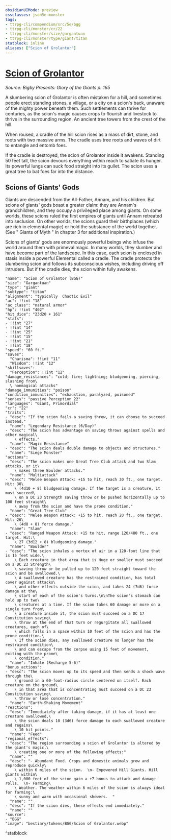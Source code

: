 ```yaml
---
obsidianUIMode: preview
cssclasses: json5e-monster
tags:
- ttrpg-cli/compendium/src/5e/bgg
- ttrpg-cli/monster/cr/22
- ttrpg-cli/monster/size/gargantuan
- ttrpg-cli/monster/type/giant/titan
statblock: inline
aliases: ["Scion of Grolantor"]
---
```

# [Scion of Grolantor](3-Compendium\CLI\bestiary\giant/scion-of-grolantor-bgg.md)
*Source: Bigby Presents: Glory of the Giants p. 165*  

A slumbering scion of Grolantor is often mistaken for a hill, and sometimes people erect standing stones, a village, or a city on a scion's back, unaware of the mighty power beneath them. Such settlements can thrive for centuries, as the scion's magic causes crops to flourish and livestock to thrive in the surrounding region. An ancient tree towers from the crest of the hill.

When roused, a cradle of the hill scion rises as a mass of dirt, stone, and roots with two massive arms. The cradle uses tree roots and waves of dirt to entangle and entomb foes.

If the cradle is destroyed, the scion of Grolantor inside it awakens. Standing 50 feet tall, the scion devours everything within reach to satiate its hunger. Its powerful lungs can suck food straight into its gullet. The scion uses a great tree to bat foes far into the distance.

## Scions of Giants' Gods

Giants are descended from the All-Father, Annam, and his children. But scions of giants' gods boast a greater claim: they are Annam's grandchildren, and they occupy a privileged place among giants. On some worlds, these scions ruled the first empires of giants until Annam retreated into seclusion. On other worlds, the scions guard their birthplaces (which are rich in elemental magic) or hold the substance of the world together. (See " Giants of Myth " in chapter 3 for additional inspiration.)

Scions of giants' gods are enormously powerful beings who infuse the world around them with primeval magic. In many worlds, they slumber and have become part of the landscape. In this case, each scion is enclosed in stasis inside a powerful Elemental called a cradle. The cradle protects the slumbering scion and follows its subconscious wishes, including driving off intruders. But if the cradle dies, the scion within fully awakens.

```statblock
"name": "Scion of Grolantor (BGG)"
"size": "Gargantuan"
"type": "giant"
"subtype": "titan"
"alignment": "typically  Chaotic Evil"
"ac": !!int "18"
"ac_class": "natural armor"
"hp": !!int "402"
"hit_dice": "23d20 + 161"
"stats":
- !!int "27"
- !!int "14"
- !!int "25"
- !!int "15"
- !!int "21"
- !!int "18"
"speed": "60 ft."
"saves":
  "Charisma": !!int "11"
  "Wisdom": !!int "12"
"skillsaves":
  "Perception": !!int "12"
"damage_resistances": "cold; fire; lightning; bludgeoning, piercing, slashing from\
  \ nonmagical attacks"
"damage_immunities": "poison"
"condition_immunities": "exhaustion, paralyzed, poisoned"
"senses": "passive Perception 22"
"languages": "Giant, Primordial"
"cr": "22"
"traits":
- "desc": "If the scion fails a saving throw, it can choose to succeed instead."
  "name": "Legendary Resistance (6/Day)"
- "desc": "The scion has advantage on saving throws against spells and other magical\
    \ effects."
  "name": "Magic Resistance"
- "desc": "The scion deals double damage to objects and structures."
  "name": "Siege Monster"
"actions":
- "desc": "The scion makes one Great Tree Club attack and two Slam attacks, or it\
    \ makes three Boulder attacks."
  "name": "Multiattack"
- "desc": "Melee Weapon Attack: +15 to hit, reach 30 ft., one target. Hit: 30\
    \ (4d10 + 8) bludgeoning damage. If the target is a creature, it must succeed\
    \ on a DC 23 Strength saving throw or be pushed horizontally up to 100 feet straight\
    \ away from the scion and have the prone condition."
  "name": "Great Tree Club"
- "desc": "Melee Weapon Attack: +15 to hit, reach 20 ft., one target. Hit: 26\
    \ (4d8 + 8) force damage."
  "name": "Slam"
- "desc": "Ranged Weapon Attack: +15 to hit, range 120/480 ft., one target. Hit:\
    \ 27 (3d12 + 8) bludgeoning damage."
  "name": "Boulder"
- "desc": "The scion inhales a vortex of air in a 120-foot line that is 15 feet wide.\
    \ Each creature in that area that is Huge or smaller must succeed on a DC 23 Strength\
    \ saving throw or be pulled up to 120 feet straight toward the scion and be swallowed.\
    \ A swallowed creature has the restrained condition, has total cover against attacks\
    \ and other effects outside the scion, and takes 24 (7d6) force damage at the\
    \ start of each of the scion's turns.\n\nThe scion's stomach can hold up to two\
    \ creatures at a time. If the scion takes 60 damage or more on a single turn from\
    \ a creature inside it, the scion must succeed on a DC 17 Constitution saving\
    \ throw at the end of that turn or regurgitate all swallowed creatures, each of\
    \ which falls in a space within 10 feet of the scion and has the prone condition.\
    \ If the scion dies, any swallowed creature no longer has the restrained condition\
    \ and can escape from the corpse using 15 feet of movement, exiting with the prone\
    \ condition."
  "name": "Inhale (Recharge 5-6)"
"bonus_actions":
- "desc": "The scion moves up to its speed and then sends a shock wave through the\
    \ ground in a 60-foot-radius circle centered on itself. Each creature on the ground\
    \ in that area that is concentrating must succeed on a DC 23 Constitution saving\
    \ throw or lose concentration."
  "name": "Earth-Shaking Movement"
"reactions":
- "desc": "Immediately after taking damage, if it has at least one creature swallowed,\
    \ the scion deals 10 (3d6) force damage to each swallowed creature and regains\
    \ 10 hit points."
  "name": "Feed"
"regional_effects":
- "desc": "The region surrounding a scion of Grolantor is altered by the giant's magic,\
    \ creating one or more of the following effects:"
  "name": ""
- "desc": "- Abundant Food. Crops and domestic animals grow and reproduce quickly\
    \ within 6 miles of the scion.  \n- Empowered Hill Giants. Hill giants within\
    \ 1,000 feet of the scion gain a +7 bonus to attack and damage rolls.  \n- Farming\
    \ Weather. The weather within 6 miles of the scion is always ideal for farming:\
    \ sunny and warm with occasional showers.  "
  "name": ""
- "desc": "If the scion dies, these effects end immediately."
  "name": ""
"source":
- "BGG"
"image": "bestiary/tokens/BGG/Scion of Grolantor.webp"
```
^statblock